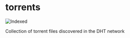 torrents 
========
![Indexed](https://img.shields.io/badge/indexed-101050-blue)

Collection of torrent files discovered in the DHT network
